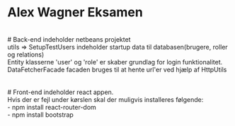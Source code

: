 # Alex Wagner Eksamen 
<br>
# Back-end indeholder netbeans projektet<br>
utils => SetupTestUsers indeholder startup data til databasen(brugere, roller og relations)<br>
Entity klasserne 'user' og 'role' er skaber grundlag for login funktionalitet.<br>
DataFetcherFacade facaden bruges til at hente url'er ved hjælp af HttpUtils<br>
<br>
<br>
# Front-end indeholder react appen.<br>
Hvis der er fejl under kørslen skal der muligvis installeres følgende:<br>
 - npm install react-router-dom<br>
 - npm install bootstrap<br>
